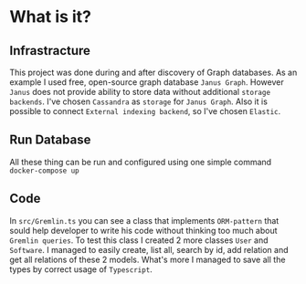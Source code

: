 # What is it?
## Infrastracture
This project was done during and after discovery of Graph databases. As an example I used free, open-source graph database `Janus Graph`. However `Janus` does not provide ability to store data without additional `storage backends`. I've chosen `Cassandra` as `storage` for `Janus Graph`. Also it is possible to connect `External indexing backend`, so I've chosen `Elastic`.

## Run Database
All these thing can be run and configured using one simple command `docker-compose up`

## Code
In `src/Gremlin.ts` you can see a class that implements `ORM-pattern` that sould help developer to write his code without thinking too much about `Gremlin queries`. To test this class I created 2 more classes `User` and `Software`. I managed to easily create, list all, search by id, add relation and get all relations of these 2 models.
What's more I managed to save all the types by correct usage of `Typescript`.